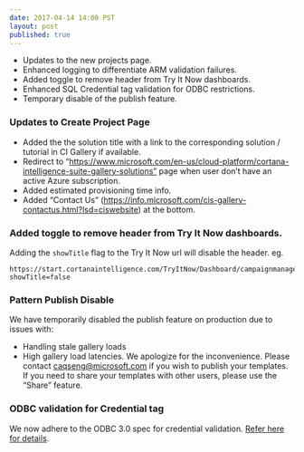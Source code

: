 ```yaml
--- 
date: 2017-04-14 14:00 PST
layout: post
published: true
---
```


- Updates to the new projects page. 
- Enhanced logging to differentiate ARM validation failures. 
- Added toggle to remove header from Try It Now dashboards. 
- Enhanced SQL Credential tag validation for ODBC restrictions. 
- Temporary disable of the publish feature.

<!--more-->

### Updates to Create Project Page
- Added the the solution title with a link to the corresponding solution / tutorial in CI Gallery if available.
- Redirect to “https://www.microsoft.com/en-us/cloud-platform/cortana-intelligence-suite-gallery-solutions” page when user don’t have an active Azure subscription.
- Added estimated provisioning time info.
- Added “Contact Us” (https://info.microsoft.com/cis-gallery-contactus.html?lsd=ciswebsite) at the bottom.

### Added toggle to remove header from Try It Now dashboards. 
Adding the ```showTitle``` flag to the Try It Now url will disable the header. 
eg.
```
https://start.cortanaintelligence.com/TryItNow/Dashboard/campaignmanagement?showTitle=false
```

### Pattern Publish Disable
We have temporarily disabled the publish feature on production due to issues with:
- Handling stale gallery loads
- High gallery load latencies. 
We apologize for the inconvenience. Please contact [caqseng@microsoft.com](mailto:caqseng@microsoft.com) if you wish to publish your templates. 
If you need to share your templates with other users, please use the “Share” feature.

### ODBC validation for Credential tag
We now adhere to the ODBC 3.0 spec for credential validation. [Refer here for details](https://github.com/Azure/Azure-CortanaIntelligence-SolutionAuthoringWorkspace/blob/master/docs/solution-authoring.md#credential).
